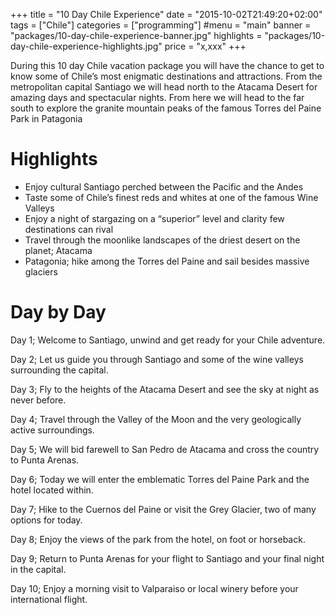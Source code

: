 +++
title = "10 Day Chile Experience"
date = "2015-10-02T21:49:20+02:00"
tags = ["Chile"]
categories = ["programming"]
#menu = "main"
banner = "packages/10-day-chile-experience-banner.jpg"
highlights = "packages/10-day-chile-experience-highlights.jpg"
price = "x,xxx"
+++

During this 10 day Chile vacation package you will have the chance to get to know some of Chile’s most enigmatic destinations and attractions. From the metropolitan capital Santiago we will head north to the Atacama Desert for amazing days and spectacular nights. From here we will head to the far south to explore the granite mountain peaks of the famous Torres del Paine Park in Patagonia

# Highlights

* Enjoy cultural Santiago perched between the Pacific and the Andes
* Taste some of Chile’s finest reds and whites at one of the famous Wine Valleys  
* Enjoy a night of stargazing on a “superior” level and clarity few destinations can rival
* Travel through the moonlike landscapes of the driest desert on the planet; Atacama
* Patagonia; hike among the Torres del Paine and sail besides massive glaciers

# Day by Day

Day 1; Welcome to Santiago, unwind and get ready for your Chile adventure.

Day 2; Let us guide you through Santiago and some of the wine valleys surrounding the capital.

Day 3; Fly to the heights of the Atacama Desert and see the sky at night as never before.

Day 4; Travel through the Valley of the Moon and the very geologically active surroundings.

Day 5; We will bid farewell to San Pedro de Atacama and cross the country to Punta Arenas.

Day 6; Today we will enter the emblematic Torres del Paine Park and the hotel located within.

Day 7;  Hike to the Cuernos del Paine or visit the Grey Glacier, two of many options for today.

Day 8; Enjoy the views of the park from the hotel, on foot or horseback.

Day 9; Return to Punta Arenas for your flight to Santiago and your final night in the capital.

Day 10; Enjoy a morning visit to Valparaiso or local winery before your international flight.
